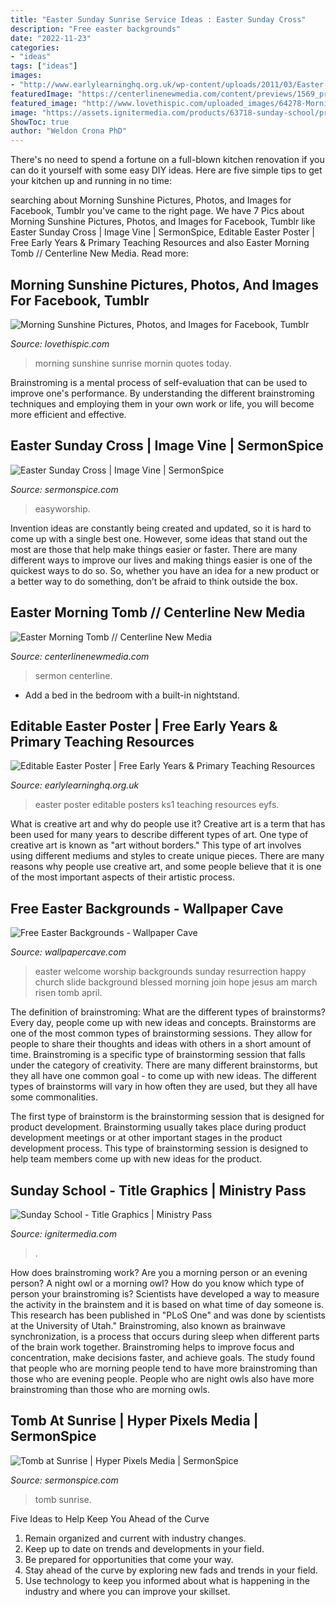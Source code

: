 ```yaml
---
title: "Easter Sunday Sunrise Service Ideas : Easter Sunday Cross"
description: "Free easter backgrounds"
date: "2022-11-23"
categories:
- "ideas"
tags: ["ideas"]
images:
- "http://www.earlylearninghq.org.uk/wp-content/uploads/2011/03/Easter-Poster-prev.jpg"
featuredImage: "https://centerlinenewmedia.com/content/previews/1569_preview_lg.jpg"
featured_image: "http://www.lovethispic.com/uploaded_images/64278-Morning-Sunshine.jpg"
image: "https://assets.ignitermedia.com/products/63718-sunday-school/preview/image"
ShowToc: true
author: "Weldon Crona PhD"
---
```



There's no need to spend a fortune on a full-blown kitchen renovation if you can do it yourself with some easy DIY ideas. Here are five simple tips to get your kitchen up and running in no time: 

	

		
searching about Morning Sunshine Pictures, Photos, and Images for Facebook, Tumblr you've came to the right page. We have 7 Pics about Morning Sunshine Pictures, Photos, and Images for Facebook, Tumblr like Easter Sunday Cross | Image Vine | SermonSpice, Editable Easter Poster | Free Early Years &amp; Primary Teaching Resources and also Easter Morning Tomb // Centerline New Media. Read more:
		
    
## Morning Sunshine Pictures, Photos, And Images For Facebook, Tumblr

<img loading=lazy src="http://www.lovethispic.com/uploaded_images/64278-Morning-Sunshine.jpg" onerror="this.onerror=null;this.src='https://tse4.mm.bing.net/th?id=OIP.GaPPVezzS1qpJ0uBzgRMxwHaHz&amp;pid=15.1';" alt="Morning Sunshine Pictures, Photos, and Images for Facebook, Tumblr">

_Source: lovethispic.com_

>morning sunshine sunrise mornin quotes today. 

	

Brainstroming is a mental process of self-evaluation that can be used to improve one's performance. By understanding the different brainstroming techniques and employing them in your own work or life, you will become more efficient and effective.

    
## Easter Sunday Cross | Image Vine | SermonSpice

<img loading=lazy src="https://sermonspiceuploads.s3.amazonaws.com/653/fp_74316/eastersundaycrosshd_full.jpg" onerror="this.onerror=null;this.src='https://tse2.mm.bing.net/th?id=OIP.yuCIv_rjHzOqWvefglBfHQHaEK&amp;pid=15.1';" alt="Easter Sunday Cross | Image Vine | SermonSpice">

_Source: sermonspice.com_

>easyworship. 

	

Invention ideas are constantly being created and updated, so it is hard to come up with a single best one. However, some ideas that stand out the most are those that help make things easier or faster. There are many different ways to improve our lives and making things easier is one of the quickest ways to do so. So, whether you have an idea for a new product or a better way to do something, don’t be afraid to think outside the box.

    
## Easter Morning Tomb // Centerline New Media

<img loading=lazy src="https://centerlinenewmedia.com/content/previews/1569_preview_lg.jpg" onerror="this.onerror=null;this.src='https://tse3.mm.bing.net/th?id=OIP.-cdov_qb6j6ZZgNFabtRPAHaEK&amp;pid=15.1';" alt="Easter Morning Tomb // Centerline New Media">

_Source: centerlinenewmedia.com_

>sermon centerline. 

	

- Add a bed in the bedroom with a built-in nightstand.

    
## Editable Easter Poster | Free Early Years &amp; Primary Teaching Resources

<img loading=lazy src="http://www.earlylearninghq.org.uk/wp-content/uploads/2011/03/Easter-Poster-prev.jpg" onerror="this.onerror=null;this.src='https://tse3.mm.bing.net/th?id=OIP.2SUxIRfpyTzAtzke0BvblgAAAA&amp;pid=15.1';" alt="Editable Easter Poster | Free Early Years &amp; Primary Teaching Resources">

_Source: earlylearninghq.org.uk_

>easter poster editable posters ks1 teaching resources eyfs. 

	

What is creative art and why do people use it?
Creative art is a term that has been used for many years to describe different types of art. One type of creative art is known as "art without borders." This type of art involves using different mediums and styles to create unique pieces. There are many reasons why people use creative art, and some people believe that it is one of the most important aspects of their artistic process.

    
## Free Easter Backgrounds - Wallpaper Cave

<img loading=lazy src="https://wallpapercave.com/wp/S4jDYYC.jpg" onerror="this.onerror=null;this.src='https://tse3.mm.bing.net/th?id=OIP.bKIFdN3mSX3WcXVeutnvigHaEK&amp;pid=15.1';" alt="Free Easter Backgrounds - Wallpaper Cave">

_Source: wallpapercave.com_

>easter welcome worship backgrounds sunday resurrection happy church slide background blessed morning join hope jesus am march risen tomb april. 

	

The definition of brainstroming: What are the different types of brainstorms?
Every day, people come up with new ideas and concepts. Brainstorms are one of the most common types of brainstorming sessions. They allow for people to share their thoughts and ideas with others in a short amount of time. Brainstroming is a specific type of brainstorming session that falls under the category of creativity. 
There are many different brainstorms, but they all have one common goal - to come up with new ideas. The different types of brainstorms will vary in how often they are used, but they all have some commonalities. 

The first type of brainstorm is the brainstorming session that is designed for product development. Brainstorming usually takes place during product development meetings or at other important stages in the product development process. This type of brainstorming session is designed to help team members come up with new ideas for the product.

    
## Sunday School - Title Graphics | Ministry Pass

<img loading=lazy src="https://assets.ignitermedia.com/products/63718-sunday-school/preview/image" onerror="this.onerror=null;this.src='https://tse2.mm.bing.net/th?id=OIP.TCU2-kkAC0UN8qQd9B9NYAHaEK&amp;pid=15.1';" alt="Sunday School - Title Graphics | Ministry Pass">

_Source: ignitermedia.com_

>. 

	

How does brainstroming work?
Are you a morning person or an evening person? A night owl or a morning owl? How do you know which type of person your brainstroming is? Scientists have developed a way to measure the activity in the brainstem and it is based on what time of day someone is. This research has been published in "PLoS One" and was done by scientists at the University of Utah."
Brainstroming, also known as brainwave synchronization, is a process that occurs during sleep when different parts of the brain work together. Brainstroming helps to improve focus and concentration, make decisions faster, and achieve goals. The study found that people who are morning people tend to have more brainstroming than those who are evening people. People who are night owls also have more brainstroming than those who are morning owls.

    
## Tomb At Sunrise | Hyper Pixels Media | SermonSpice

<img loading=lazy src="http://sermonspicethumbnails.s3.amazonaws.com/media/default/images/products/156/8154/cm_tomb_at_sunrise_full.jpg" onerror="this.onerror=null;this.src='https://tse4.mm.bing.net/th?id=OIP.fJWK8mVJHvBCJBYdeqMQSQHaE7&amp;pid=15.1';" alt="Tomb at Sunrise | Hyper Pixels Media | SermonSpice">

_Source: sermonspice.com_

>tomb sunrise. 

	

Five Ideas to Help Keep You Ahead of the Curve
1. Remain organized and current with industry changes.
2. Keep up to date on trends and developments in your field.
3. Be prepared for opportunities that come your way.
4. Stay ahead of the curve by exploring new fads and trends in your field.
5. Use technology to keep you informed about what is happening in the industry and where you can improve your skillset.


